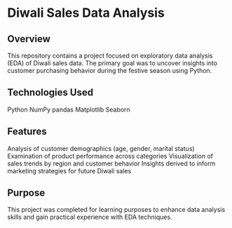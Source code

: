 # Diwali Sales Data Analysis
## Overview
This repository contains a project focused on exploratory data analysis (EDA) of Diwali sales data. The primary goal was to uncover insights into customer purchasing behavior during the festive season using Python.

## Technologies Used
Python
NumPy
pandas
Matplotlib
Seaborn

## Features
Analysis of customer demographics (age, gender, marital status)
Examination of product performance across categories
Visualization of sales trends by region and customer behavior
Insights derived to inform marketing strategies for future Diwali sales


## Purpose
This project was completed for learning purposes to enhance data analysis skills and gain practical experience with EDA techniques.

